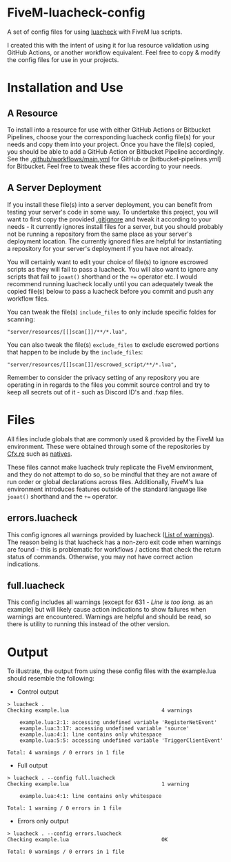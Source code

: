 # FiveM-luacheck-config
A set of config files for using [luacheck](https://github.com/mpeterv/luacheck) with FiveM lua scripts.

I created this with the intent of using it for lua resource validation using GitHub Actions, or another workflow equivalent. Feel free to copy & modify the config files for use in your projects.

# Installation and Use
## A Resource
To install into a resource for use with either GitHub Actions or Bitbucket Pipelines, choose your the corresponding luacheck config file(s) for your needs and copy them into your project. Once you have the file(s) copied, you should be able to add a GitHub Action or Bitbucket Pipeline accordingly. See the [.github/workflows/main.yml](.github/workflows/main.yml) for GitHub or [bitbucket-pipelines.yml] for Bitbucket. Feel free to tweak these files according to your needs.

## A Server Deployment
If you install these file(s) into a server deployment, you can benefit from testing your server's code in some way. To undertake this project, you will want to first copy the provided [.gitignore](.gitignore) and tweak it according to your needs - it currently ignores install files for a server, but you should probably not be running a repository from the same place as your server's deployment location. The currently ignored files are helpful for instantiating a repository for your server's deployment if you have not already.

You will certainly want to edit your choice of file(s) to ignore escrowed scripts as they will fail to pass a luacheck. You will also want to ignore any scripts that fail to `joaat()` shorthand or the `+=` operator etc. I would recommend running luacheck locally until you can adequately tweak the copied file(s) below to pass a luacheck before you commit and push any workflow files.

You can tweak the file(s) `include_files` to only include specific foldes for scanning:
```
"server/resources/[[]scan[]]/**/*.lua",
```

You can also tweak the file(s) `exclude_files` to exclude escrowed portions that happen to be include by the `include_files`:
```
"server/resources/[[]scan[]]/escrowed_script/**/*.lua",
```

Remember to consider the privacy setting of any repository you are operating in in regards to the files you commit source control and try to keep all secrets out of it - such as Discord ID's and .fxap files.

# Files
All files include globals that are commonly used & provided by the FiveM lua environment. These were obtained through some of the repositories by [Cfx.re](https://github.com/citizenfx) such as [natives](https://github.com/citizenfx/natives/).

These files cannot make luacheck truly replicate the FiveM environment, and they do not attempt to do so, so be mindful that they are not aware of run order or global declarations across files. Additionally, FiveM's lua environment introduces features outside of the standard language like `joaat()` shorthand and the `+=` operator.

## errors.luacheck
This config ignores all warnings provided by luacheck ([List of warnings](https://luacheck.readthedocs.io/en/stable/warnings.html)). The reason being is that luacheck has a non-zero exit code when warnings are found - this is problematic for workflows / actions that check the return status of commands. Otherwise, you may not have correct action indications.

## full.luacheck
This config includes all warnings (except for 631 - *Line is too long.* as an example) but will likely cause action indications to show failures when warnings are encountered. Warnings are helpful and should be read, so there is utility to running this instead of the other version.

# Output
To illustrate, the output from using these config files with the example.lua should resemble the following:

- Control output
```
> luacheck .
Checking example.lua                              4 warnings

    example.lua:2:1: accessing undefined variable 'RegisterNetEvent'
    example.lua:3:17: accessing undefined variable 'source'
    example.lua:4:1: line contains only whitespace
    example.lua:5:5: accessing undefined variable 'TriggerClientEvent'

Total: 4 warnings / 0 errors in 1 file
```

- Full output
```
> luacheck . --config full.luacheck
Checking example.lua                              1 warning

    example.lua:4:1: line contains only whitespace

Total: 1 warning / 0 errors in 1 file
```

- Errors only output
```
> luacheck . --config errors.luacheck
Checking example.lua                              OK

Total: 0 warnings / 0 errors in 1 file
```
